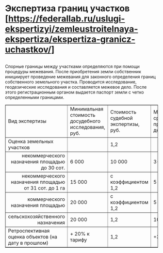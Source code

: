 # Экспертиза границ участков [https://federallab.ru/uslugi-ekspertizyi/zemleustroitelnaya-ekspertiza/ekspertiza-granicz-uchastkov/]
## 
Спорные границы между участками определяются при помощи процедуры межевания. После приобретения земли собственник инициирует проведение межевания для законного определения границ собственного земельного участка. Проводится исследование, геодезические исследования и составляется межевое дело. После этого регистрационным органом выдается паспорт земли с четко определенными границами.
<table border="1" cellpadding="0" cellspacing="0" class="price-list">
<tbody>
<tr class="table-header_blue">
<td>Вид экспертизы</td>
<td>Минимальная стоимость досудебного исследования, руб.</td>
<td>Стоимость судебной экспертизы, руб.</td>
<td>Минимальный срок проведения, дн.</td>
</tr>
<tr>
<td>Оценка земельных участков</td>
<td> </td>
<td>1,2</td>
<td> </td>
</tr>
<tr>
<td style="text-align:right">некоммерческого назначения площадью до 30 сот.</td>
<td>6 000</td>
<td>10 000</td>
<td>3-5</td>
</tr>
<tr>
<td style="text-align:right">некоммерческого назначения площадью от 31 сот. до 1 га</td>
<td>15 000</td>
<td>с коэффициентом 1,2</td>
<td>5</td>
</tr>
<tr>
<td style="text-align:right">коммерческого назначения площадью</td>
<td>20 000</td>
<td>с коэффициентом 1,2</td>
<td>5</td>
</tr>
<tr>
<td style="text-align:right">сельскохозяйственного назначения</td>
<td>20 000</td>
<td>1,2</td>
<td>10</td>
</tr>
<tr>
<td>Ретроспективная оценка объектов (на дату в прошлом)</td>
<td>+ 20% к тарифу</td>
<td>1,2</td>
<td>+3</td>
</tr>
</tbody>
</table>